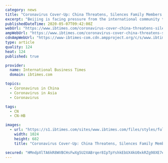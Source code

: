 ```yaml
---
category: news
title: "Coronavirus Cover-Up: China Threatens, Silences Family Members Of COVID-19 Victims"
excerpt: "Beijing is facing pressure from the international community to allow an independent investigation into the origins of the virus, as well as the country's early response efforts."
publishedDateTime: 2020-05-07T09:42:00Z
webUrl: "https://www.ibtimes.com/coronavirus-cover-china-threatens-silences-family-members-covid-19-victims-2971923"
ampWebUrl: "https://www.ibtimes.com/coronavirus-cover-china-threatens-silences-family-members-covid-19-victims-2971923?amp=1"
cdnAmpWebUrl: "https://www-ibtimes-com.cdn.ampproject.org/c/s/www.ibtimes.com/coronavirus-cover-china-threatens-silences-family-members-covid-19-victims-2971923?amp=1"
type: article
quality: 124
heat: 124
published: true

provider:
  name: International Business Times
  domain: ibtimes.com

topics:
  - Coronavirus in China
  - Coronavirus in Asia
  - Coronavirus

tags:
  - CN
  - CN-HB

images:
  - url: "https://s1.ibtimes.com/sites/www.ibtimes.com/files/styles/full/public/2020/05/01/chen-jieren-a-former-journalist-with-chinas-communist.jpg"
    width: 1024
    height: 682
    title: "Coronavirus Cover-Up: China Threatens, Silences Family Members Of COVID-19 Victims"

secured: "HMndpXlTA6kR8WVBCHsFwXg5U2XABrqer8IpTpYshkEbUX4kU0xkRZg98XE7egvJODhvzXNAS6VthdD/z1nkN7exJLoi8WoEbnu0WEysgTpkwDZyBhYx0OP0p36LjlshNDIrsoE+goIZ+3OkUZ6tOK/cWxfKFYrsA73ZoMOyHoBLddfIn0NIPq6PCw5UCftMHtmYG4XioLBIWhtFlaKAGkHtT80fYVXNm0CwPcy5aF+gulzvM3ppnJk/PsBNon2q29zZ8tbNBxDAm1EzU3OKv7FpSHyAVJNYcw/nqAjL9yRmwz8yfpMtUIht2upESLFIS2rekL6f89BamP0YYXWZczGPAZc2wOkasPoK0ybsz54CAiz4acMKBAb3WzFotdluML9P5vkHeTuwBK7RWGpY/Ns1g/30UB9bW4nxqgQ9eO3zO5VRrIs38ONMv/lDWR2ejZ+LZEJ5I/3bQm+FchEB4T++ufbDJG2anfr7NWqIhks=;zFCD0zGQWgXey+XLuIWmtQ=="
---
```


